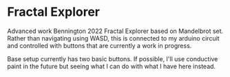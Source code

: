 # Fractal Explorer
Advanced work Bennington 2022
Fractal Explorer based on Mandelbrot set. Rather than navigating using WASD, this is connected to my arduino circuit and controlled with buttons that are currently a work in progress. 

Base setup currently has two basic buttons. If possible, I'll use conductive paint in the future but seeing what I can do with what I have here instead. 
